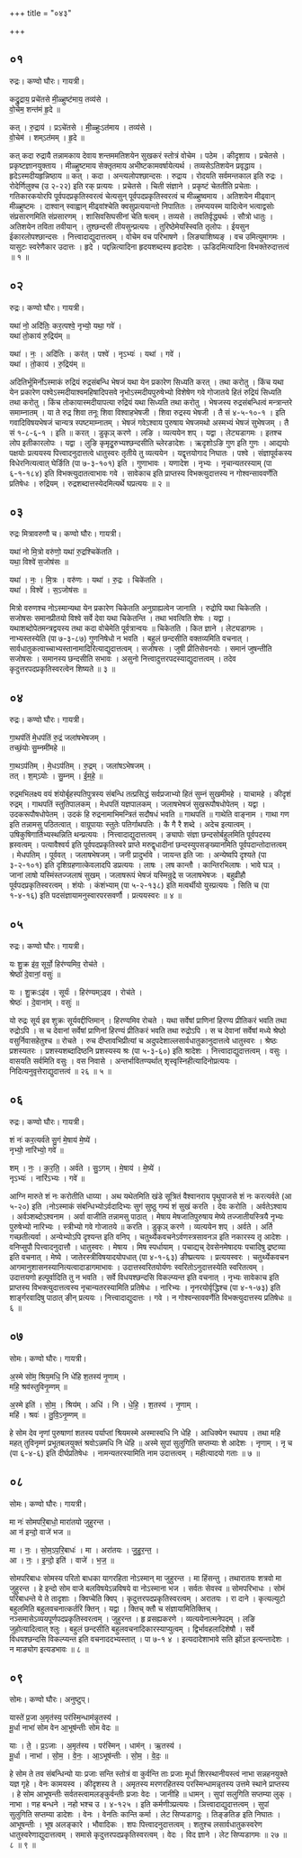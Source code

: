 +++
title = "०४३"

+++


## ०१
रुद्रः। कण्वो घौरः। गायत्री।

कद्रु॒द्राय॒ प्रचे॑तसे मी॒ळ्हुष्ट॑माय॒ तव्य॑से ।  
वो॒चेम॒ शन्त॑मं हृ॒दे ॥

कत् । रु॒द्राय॑ । प्रऽचे॑तसे । मी॒ळ्हुःऽत॑माय । तव्य॑से ।  
वो॒चेम॑ । शम्ऽत॑मम् । हृ॒दे ॥

कत् कदा रुद्रायै तन्नामकाय देवाय शन्तममतिशयेन सुखकरं स्तोत्रं वोचेम । पठेम । कीदृशाय । प्रचेतसे । प्रकृष्टज्ञानयुक्ताय । मीळ्हुष्टमाय सेक्तृतमाय अभीष्टकामवर्षायेत्यर्थ । तव्यसेऽतिशयेन प्रवृद्धाय । हृदेऽस्मदीयहृन्निष्ठाय ॥ कत् । कदा । अन्त्यलोपश्छान्दसः । रुद्राय । रोदयति सर्वमन्तकाल इति रुद्रः । रोदेर्णिलुक्च (उ २-२२) इति रक् प्रत्ययः । प्रचेतसे । चिती संज्ञाने । प्रकृष्टं चेततीति प्रचेताः । गतिकारकयोरपि पूर्वपदप्रकृतिस्वरत्वं चेत्यसुन् पूर्वपदप्रकृतिस्वरत्वं च मीळ्हुष्वमाय । अतिशयेन मीढ्वान् मीळ्हुष्टमः । दाश्वान् स्वाह्वान् मीढ्वांश्चेति क्वसुप्रत्ययान्तो निपातितः । तमप्ययस्म यादित्वेन भत्वाद्वसोः संप्रसारणमिति संप्रसारणम् । शासिवसिघसीनां चेति षत्वम् । तव्यसे । तवतिर्वृद्ध्यर्थः । सौत्रो धातुः । अतिशयेन तविता तवीयान् । तुश्छन्दसी तीयसुन्प्रत्ययः । तुरिष्ठेमेयस्स्विति तृलोपः । ईयसुन ईकारलोपश्छान्दसः । नित्त्वादाद्युदात्तत्वम् । वोचेम वच परिभाषणे । लिङ्याशिष्यङ् । वच उमित्युमागमः । यासुटः स्वरेणैकार उदात्तः । हृदे । पद्दन्नित्यादिना हृदयशब्दस्य हृदादेशः । ऊडिदमित्यादिना विभक्तेरुदात्तत्वं ॥ १ ॥

## ०२
रुद्रः। कण्वो घौरः। गायत्री।

यथा॑ नो॒ अदि॑तिः॒ कर॒त्पश्वे॒ नृभ्यो॒ यथा॒ गवे॑ ।  
यथा॑ तो॒काय॑ रु॒द्रिय॑म् ॥

यथा॑ । नः॒ । अदि॑तिः । कर॑त् । पश्वे॑ । नृऽभ्यः॑ । यथा॑ । गवे॑ ।  
यथा॑ । तो॒काय॑ । रु॒द्रिय॑म् ॥

अदितिर्भूमिर्नोऽस्माकं रुद्रियं रुद्रसंबन्धि भेषजं यथा येन प्रकारेण सिध्यति करत् । तथा करोतु । किंच यथा येन प्रकारेण पश्वेऽस्मदीयाश्वमहिषादिपसवे नृभोऽस्मदीयपुरुषेभ्यो विशेषेण गवे गोजातये हितं रुद्रियं सिध्यति तथा करोतु । किंच तोकायास्मदीयापत्या रुद्रियं यथा सिध्यति तथा करोतु । भेषजस्य रुद्रसंबन्धित्वं मन्त्रान्तरे समाम्नातम् । या ते रुद्र शिवा तनूः शिवा विश्वाहभेषजी । शिवा रुद्रस्य भेषजी । तै सं ४-५-१०-१ । इति गवादिविषयभेषजं चान्यत्र स्पष्टमाम्नातम् । भेषजं गवेऽश्वाय पुरुषाय भेषजमथो अस्मभ्यं भेषजं सुभेषजम् । तै सं १-८-६-१ । इति ॥ करत् । डुकृञ् करणे । लङि । व्यत्ययेन शप् । यद्वा । लेट्यडागमः । इतश्च लोप इतीकारलोपः । यद्वा । लुङि कृमृदुृरुभ्यश्छन्दसीति च्लेरङादेशः । ऋदृशोऽङि गुण इति गुणः । आद्ययोः पक्षयोः प्रत्ययस्य पित्त्वादनुदात्तत्वे धातुस्वरः तृतीये तु व्यत्ययेन । यद्वृत्तयोगाद निघातः । पश्वे । संज्ञापूर्वकस्य विधेरनित्यत्वात् घेर्ङिति (पा ७-३-१०१) इति । गुणाभावः । यणादेश । नृभ्यः । नृचान्यतरस्याम् (पा ६-१-१८४) इति विभक्त्युदातत्वाभावः गवे । सावेकाच इति प्राप्तस्य विभक्त्युदात्तस्य न गोश्वन्साववर्णेति प्रतिषेधः । रुद्रियम् । रुद्रशब्दात्तस्येदमित्यर्थे घप्रत्ययः ॥ २ ॥

## ०३
रुद्रः मित्रावरुणौ च। कण्वो घौरः। गायत्री।

यथा॑ नो मि॒त्रो वरु॑णो॒ यथा॑ रु॒द्रश्चिके॑तति ।  
यथा॒ विश्वे॑ स॒जोष॑सः ॥

यथा॑ । नः॒ । मि॒त्रः । वरु॑णः । यथा॑ । रु॒द्रः । चिके॑तति ।  
यथा॑ । विश्वे॑ । स॒ऽजोष॑सः ॥

मित्रो वरुणश्च नोऽस्मान्यथा येन प्रकारेण चिकेतति अनुग्राह्यत्वेन जानाति । रुद्रोपि यथा चिकेतति । सजोषसः समानप्रीतयो विश्वे सर्वे देवा यथा चिकेतन्ति । तथा भवत्विति शेषः । यद्वा । यथाशब्दोपेतमन्त्रद्वयस्य तथा कदा वोचेमेति पूर्वत्रान्वयः ॥ चिकेतति । कित ज्ञाने । लेट्यडागमः । नाभ्यस्तस्येति (पा ७-३-८७) गुणनिषेधो न भवति । बहुलं छन्दसीति वक्तव्यमिति वचनात् । सार्वधातुकत्वाच्चाभ्यस्तानामादिरित्याद्युदात्तत्वम् । सजोषसः । जुषी प्रीतिसेवनयोः । समानं जुषन्तीति सजोषसः । समानस्य छन्दसीति सभावः । असुनो नित्त्वादुत्तरपदस्याद्युदात्तत्वम् । तदेव कृदुत्तरपदप्रकृतिस्वरत्वेन शिष्यते ॥ ३ ॥

## ०४
रुद्रः। कण्वो घौरः। गायत्री।

गा॒थप॑तिं मे॒धप॑तिं रु॒द्रं जला॑षभेषजम् ।  
तच्छं॒योः सु॒म्नमी॑महे ॥

गा॒थऽप॑तिम् । मे॒धऽप॑तिम् । रु॒द्रम् । जला॑षऽभेषजम् ।  
तत् । श॒म्ऽयोः । सु॒म्नम् । ई॒म॒हे॒ ॥

रुद्रमभिलक्ष्य वयं शंयोर्बृहस्पतिपुत्रस्य संबन्धि तत्प्रसिद्धं सर्वप्रजाभ्यो हितं सुम्नं सुखमीमहे । याचामहे । कीदृशं रुद्रम् । गाथपतिं स्तुतिपालकम् । मेधपतिं यज्ञपालकम् । जलाषभेषजं सुखरूपौषधोपेतम् । यद्वा । उदकरूपौषधोपेतम् । उदकं हि रुद्रनामाभिमन्त्रितं सदौषधं भवति ॥ गाथपतिं ॥ गाथेति वाङ्नाम । गाथा गण इति तन्नामसु पठितत्वात् । वाग्रूपायाः स्तुतेः पतिर्गाथपतिः । कै गै रै शब्दे । अदेच इत्यात्वम् । उषिकुषिगार्तिभ्यस्थन्निति थन्प्रत्ययः । नित्त्वादाद्युदात्तत्वम् । ङ्यापोः संज्ञा छन्दसोर्बहुलमिति पूर्वपदस्य ह्रस्वत्वम् । पत्यावैश्वर्य इति पूर्वपदप्रकृतिस्वरे प्राप्ते मरुद्वृधादीनां छन्दस्युपसङ्ख्यानमिति पूर्वपदान्तोदात्तत्वम् । मेधपतिम् । पूर्ववत् । जलाषभेषजम् । जनी प्रादुर्भावे । जायन्त इति जाः । अन्येष्वपि दृश्यते (पा ३-२-१०१) इति दृशिग्रहणात्केवलादपि डप्रत्ययः । लाषः । लष कान्तौ । कान्तिरभिलाषः । भावे घञ् । जानां लाषो यस्मिंस्तज्जलाषं सुखम् । जलाषरूपं भेषजं यस्मिन्रुद्रे स जलाषभेषजः । बहुव्रीहौ पूर्वपदप्रकृतिस्वरत्वम् । शंयोः । कंशंभ्याम् (पा ५-२-१३८) इति मत्वर्थीयो युस्प्रत्ययः । सिति च (पा १-४-१६) इति पदसंज्ञायामनुस्वारपरसवर्णौ । प्रत्ययस्वरः ॥ ४ ॥

## ०५
रुद्रः। कण्वो घौरः। गायत्री।

यः शु॒क्र इ॑व॒ सूर्यो॒ हिर॑ण्यमिव॒ रोच॑ते ।  
श्रेष्ठो॑ दे॒वानां॒ वसुः॑ ॥

यः । शु॒क्रःऽइ॑व । सूर्यः॑ । हिर॑ण्यम्ऽइव । रोच॑ते ।  
श्रेष्ठः॑ । दे॒वाना॑म् । वसुः॑ ॥

यो रुद्रः सूर्य इव शुक्रः सूर्यवद्दीप्तिमान् । हिरण्यमिव रोचते । यथा सर्वेषां प्राणिनां हिरण्य प्रीतिकरं भवति तथा रुद्रोऽपि । स च देवानां सर्वेषां प्राणिनां हिरण्यं प्रीतिकरं भवति तथा रुद्रोऽपि । स च देवानां सर्वेषां मध्ये श्रेष्ठो वसुर्निवासहेतुश्च ॥ रोचते । रुच दीप्तावभिप्रीत्यां च अदुपदेशाल्लसार्वधातुकानुदात्तत्वे धातुस्वरः । श्रेष्ठः प्रशस्यतरः । प्रशस्यशब्दादिष्ठनि प्रशस्यस्य श्रः (पा ५-३-६०) इति श्रादेशः । नित्त्वादाद्युदात्तत्वम् । वसुः । वासयति सर्वमिति वसुः । वस निवासे । अन्तर्भावितण्यर्थात् शृस्वृस्निहीत्यादिनोप्रत्ययः । निदित्यनुवृत्तेराद्युदात्तत्वं ॥ २६ ॥ ५ ॥

## ०६
रुद्रः। कण्वो घौरः। गायत्री।

शं नः॑ कर॒त्यर्व॑ते सु॒गं मे॒षाय॑ मे॒ष्ये॑ ।  
नृभ्यो॒ नारि॑भ्यो॒ गवे॑ ॥

शम् । नः॒ । क॒र॒ति॒ । अर्व॑ते । सु॒ऽगम् । मे॒षाय॑ । मे॒ष्ये॑ ।  
नृऽभ्यः॑ । नारि॑ऽभ्यः । गवे॑ ॥

आग्नि मारुते शं नः करोतीति धाय्या । अथ यथेतमिति खंडे सूत्रितं वैश्वानराय पृथुपाजसे शं नः करत्यर्वते (आ ५-२०) इति ।नोऽस्माकं संबन्धिभ्योऽर्वदादिभ्यः सुगं सुष्ठु गम्यं शं सुखं करति । देवः करोति । अर्वतेऽश्वाय । अर्वञ्शब्दोऽश्वनाम । अर्वा वाजीति तन्नामसु पाठात् । मेषाय मेषजातिपुरुषाय मेष्ये तज्जातीयस्त्रियै नृभ्यः पुरुषेभ्यो नारिभ्यः । स्त्रीभ्यो गवे गोजातये ॥ करति । डुकृञ् करणे । व्यत्ययेन शप् । अर्वते । अर्ति गच्छतीत्यर्वा । अन्येभ्योऽपि दृश्यन्त इति वनिप् । चतुर्थ्येकवचनेऽर्वणस्त्रसावनञ इति नकारस्य तृ आदेशः । वनिप्सुपौ पित्त्वादनुदात्तौ । धातुस्वरः । मेषाय । मिष स्पर्धायाम् । पचाद्यच् देवसेनमेषादयः पचादिषु द्रष्टव्या इति वचनात् । मेष्ये । जातेरस्त्रीविषयादयोपधात् (पा ४-१-६३) ङीष्प्रत्ययः । प्रत्ययस्वरः । चतुर्थ्येकवचन आगमानुशासनस्यानित्यत्वादाडागमाभावः । उदात्तस्वरितयोर्यणः स्वरितोऽनुदात्तस्येति स्वरितत्वम् । उदात्तयणो हल्पूर्वादिति तु न भवति । सर्वे विधयश्छन्दसि विकल्प्यन्त इति वचनात् । नृभ्यः सावेकाच इति प्राप्तस्य विभक्त्युदात्तत्वस्य नृचान्यतरस्यामिति प्रतिषेधः । नारिभ्यः । नृनरयोर्वृद्धिश्च (पा ४-१-७३) इति शार्ङ्गरवादिषु पाठात् ङीन् प्रत्ययः । नित्त्वादाद्युदात्तः । गवे । न गोश्वन्साववर्णेति विभक्त्युदात्तस्य प्रतिषेधः ॥ ६ ॥

## ०७
सोमः। कण्वो घौरः। गायत्री।

अ॒स्मे सो॑म॒ श्रिय॒मधि॒ नि धे॑हि श॒तस्य॑ नृ॒णाम् ।  
महि॒ श्रव॑स्तुविनृ॒म्णम् ॥

अ॒स्मे इति॑ । सो॒म॒ । श्रिय॑म् । अधि॑ । नि । धे॒हि॒ । श॒तस्य॑ । नृ॒णाम् ।  
महि॑ । श्रवः॑ । तु॒वि॒ऽनृ॒म्णम् ॥

हे सोम देव नृणां पुरुषाणां शतस्य पर्याप्तां श्रियमस्मे अस्मास्वधि नि धेहि । आधिक्येन स्थापय । तथा महि महत् तुविनृम्णं प्रभूतबलयुक्तं श्रवोऽन्नमधि नि धेहि ॥ अस्मे सुपां सुलुगिति सप्तम्याः शे आदेशः । नृणाम् । नृ च (पा ६-४-६) इति दीर्घप्रतिषेधः । नामन्यतरस्यामिति नाम उदात्तत्वम् । महीत्यादयो गताः ॥ ७ ॥

## ०८
सोमः। कण्वो घौरः। गायत्री।

मा नः॑ सोमपरि॒बाधो॒ मारा॑तयो जुहुरन्त ।  
आ न॑ इन्दो॒ वाजे॑ भज ॥

मा । नः॒ । सो॒म॒ऽप॒रि॒बाधः॑ । मा । अरा॑तयः । जु॒हु॒र॒न्त॒ ।  
आ । नः॒ । इ॒न्दो॒ इति॑ । वाजे॑ । भ॒ज॒ ॥

सोमपरिबाधः सोमस्य परितो बाधका यागरहिता नोऽस्मान् मा जुहुरन्त । मा हिंसन्तु । तथारातयः शत्रवो मा जुहुरन्त । हे इन्दो सोम वाजे बलविषयेऽन्नविषये वा नोऽस्माना भज । सर्वतः सेवस्व ॥ सोमपरिभाधः । सोमं परिबाधन्ते ये ते तादृशाः । क्विप्चेति क्विप् । कृदुत्तरपदप्रकृतिस्वरत्वम् । अरातयः । रा दाने । कृत्यल्युटो बहुलमिति बहुलवचनात्कर्तरि क्तिन् । यद्वा । क्तिच् क्तौ च संज्ञायामितिक्तिच् । नञ्समासेऽव्ययपूर्णपदप्रकृतिस्वरत्वम् । जुहुरन्त । हृ व्रसह्यकरणे । व्यत्ययेनात्मनेपदम् । लङि जुहोत्यादित्वात् श्लुः । बहुलं छन्दसीति बहुलवचनादिकारस्याप्युत्वम् । द्विर्भावहलादिशेषौ । सर्वे विधयश्छन्दसि विकल्प्यन्त इति वचनाददभ्यस्तात् । पा ७-१ ४ । इत्यदादेशाभावे सति झोंऽत इत्यन्तादेशः । न माङ्योग इत्यडभावः ॥ ८ ॥

## ०९
सोमः। कण्वो घौरः। अनुष्टुप्।

यास्ते॑ प्र॒जा अ॒मृत॑स्य॒ पर॑स्मि॒न्धाम॑न्नृ॒तस्य॑ ।  
मू॒र्धा नाभा॑ सोम वेन आ॒भूष॑न्तीः सोम वेदः ॥

याः । ते॒ । प्र॒ऽजाः । अ॒मृत॑स्य । पर॑स्मिन् । धाम॑न् । ऋ॒तस्य॑ ।  
मू॒र्धा । नाभा॑ । सो॒म॒ । वे॒नः॒ । आ॒ऽभूष॑न्तीः । सो॒म॒ । वे॒दः॒ ॥

हे सोम ते तव संबन्धिन्यो याः प्रजाः सन्ति स्तोत्रं वा कुर्वन्ति ताः प्रजाः मूर्धा शिरस्थानीयस्त्वं नाभा सन्नहनयुक्ते यज्ञ गृहे । वेनः कामयस्व । कीदृशस्य ते । अमृतस्य मरणरहितस्य परस्मिन्धामन्नृतस्य उत्तमे स्थाने प्राप्तस्य । हे सोम आभूषन्तीः सर्वतस्त्वामलङ्कुर्वन्तीः प्रजाः वेदः । जानीहि ॥ धामन् । सुपां सलुगिति सप्तम्या लुक् । नाभा । णह बन्धने । नहो भश्च उ । ४-१२५ । इति कर्मणीञ्प्रत्ययः । ञित्त्वादाद्युदात्तत्वम् । सुपां सुलुगिति सप्तम्या डादेशः । वेनः । वेनतिः कान्ति कर्मा । लेट सिप्यडागदुः । तिङ्ङतिङ इति निघातः । आभूषन्तीः । भूष अलङ्कारे । भौवादिकः । शपः पित्त्वादनुदात्तत्वम् । शतुश्च लसार्वधातुकस्वरेण धातुस्वरेणाद्युदात्तत्वम् । समासे कृदुत्तरपदप्रकृतिस्वरत्वम् । वेदः । विद ज्ञाने । लेट सिप्यडागमः ॥ २७ ॥ ८ ॥ ९ ॥
